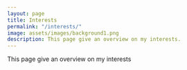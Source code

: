 ```yaml
---
layout: page
title: Interests
permalink: "/interests/"
image: assets/images/background1.png
description: This page give an overview on my interests. 
---
```


This page give an overview on my interests
